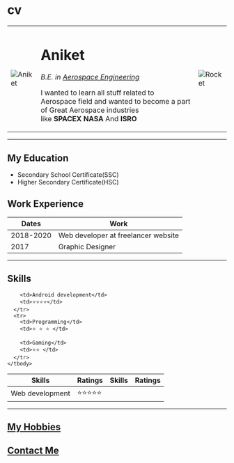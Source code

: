 # cv
<!DOCTYPE html>
<html lang="en" dir="ltr">

<head>
  <meta charset="utf-8">
  <title>Aniket Personal site</title>
   <link rel="stylesheet" href="css/style.css">

</head>
<body>
  <table cellspacing="5">
    <tr>
      <td><img src="circle-cropped (1).png" alt="Aniket"></td>
      <td>
        <h1>Aniket</h1>
        <p><i>B.E. in <a href="https://www.shiksha.com/engineering/aerospace-engineering-chp">Aerospace Engineering</a></i></p>
        <p>I wanted to learn all stuff related to Aerospace field and wanted to become a part of Great Aerospace industries <br>like <b>SPACEX NASA</b> And <b>ISRO</b></p>
      </td>
      <td> <img class="rocket" src="https://emojipedia-us.s3.dualstack.us-west-1.amazonaws.com/thumbs/240/apple/237/rocket_1f680.png" alt="Rocket" ></td>
    </tr>
  </table>
  <hr>
  <h2>My Education</h2>
  <ul>
    <li>Secondary School Certificate(SSC)</li>
    <li>Higher Secondary Certificate(HSC)</li>
  </ul>
  <h2>Work Experience</h2>
  <table>
    <thead>
      <th>Dates</th>
      <th>Work</th>
    </thead>
    <tbody>
      <tr>
        <td>2018-2020</td>
        <td>Web developer at freelancer website</td>
      </tr>
      <tr>
        <td>2017</td>
        <td>Graphic Designer</td>
      </tr>
    </tbody>
  </table>
  <hr>
  <h2><b>Skills</b></h2>
  <table>
    <thead>
      <tr>
        <th>Skills</th>
        <th>Ratings</th>
        <th>Skills</th>
        <th>Ratings</th>
      </tr>
    </thead>
    <tbody>
      <tr>
        <td>Web development</td>
        <td>⭐⭐⭐⭐⭐</td>

        <td>Android development</td>
        <td>⭐⭐⭐⭐</td>
      </tr>
      <tr>
        <td>Programming</td>
        <td>⭐ ⭐ ⭐ </td>

        <td>Gaming</td>
        <td>⭐⭐ </td>
      </tr>
    </tbody>
  </table>
  <hr>
  <a href="hobbies.html">
    <h2>My Hobbies</h2>
  </a>
  <a href="Contact.html">
    <h2>Contact Me</h2></a>
</body>

</html>
